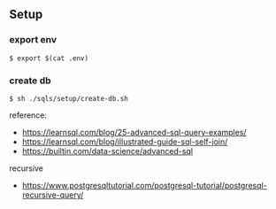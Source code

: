 ## Setup
### export env
	$ export $(cat .env)
### create db
	$ sh ./sqls/setup/create-db.sh
reference: 
- https://learnsql.com/blog/25-advanced-sql-query-examples/
- https://learnsql.com/blog/illustrated-guide-sql-self-join/
- https://builtin.com/data-science/advanced-sql

recursive
- https://www.postgresqltutorial.com/postgresql-tutorial/postgresql-recursive-query/
